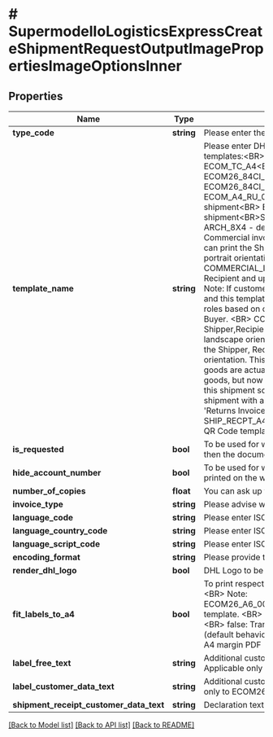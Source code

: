 # # SupermodelIoLogisticsExpressCreateShipmentRequestOutputImagePropertiesImageOptionsInner

## Properties

Name | Type | Description | Notes
------------ | ------------- | ------------- | -------------
**type_code** | **string** | Please enter the document type you want to wish set properties for |
**template_name** | **string** | Please enter DHL Express document template name. &lt;BR&gt;                Sample Transport label templates:&lt;BR&gt;                ECOM26_84_A4_001 &lt;BR&gt;                ECOM26_84_001 - default&lt;BR&gt;                ECOM_TC_A4&lt;BR&gt;                ECOM26_A6_002&lt;BR&gt;                ECOM26_84CI_001&lt;BR&gt;                ECOM26_84CI_002 - supported single customer barcode&lt;BR&gt;                ECOM26_84CI_003 - to be used if customer barcodes are used&lt;BR&gt;                ECOM_A4_RU_002&lt;BR&gt; ECOM26_84_LBBX_001 - supported for loose BBX shipment&lt;BR&gt; ECOM26_64_LBBX_001 - supported for loose BBX shipment&lt;BR&gt;Sample WaybillDoc templates&lt;BR&gt;                ARCH_8X4_A4_002&lt;BR&gt;                ARCH_8X4 - default&lt;BR&gt;                ARCH_6X4&lt;BR&gt;                ARCH_A4_RU_002&lt;BR&gt;                &lt;BR&gt;                Sample Commercial invoice templates:&lt;BR&gt;                COMMERCIAL_INVOICE_04 - This template can print the Shipper, Recipient, and Buyer and Importer address details and is on portrait orientation, exclusive use for preparing Loose BBX shipment.&lt;BR&gt;                COMMERCIAL_INVOICE_P_10 - (default) This template can print the Shipper, Recipient and upto two more additional address details in portrait orientation. Note: If customer provided more than four address roles in the request message and this template is selected, the rendered invoice will only contain four address roles based on order of priority: Shipper, Recipient, Seller, Importer, Exporter, Buyer. &lt;BR&gt;                COMMERCIAL_INVOICE_L_10 - This template can print the Shipper,Recipient, Buyer, and Importer and Exporter address details and is on landscape orientation..&lt;BR&gt;                RET_COM_INVOICE_A4_01 - This template can print the Shipper, Recipient and Importer of record address details and is on landscape orientation. This template is for exclusive use for certain shipment where the goods are actual &#39;returns&#39;. The Shipper is the party that earlier has received the goods, but now wishes to return the goods to its originating party. The Recipient in this shipment scenario will receive the &#39;returned goods&#39;. Therefore such request of shipment with an invoice rendering may utilize the specific invoice template for &#39;Returns Invoice&#39;.&lt;BR&gt;                &lt;BR&gt;                Sample Shipment Receipt template&lt;BR&gt;                SHIP_RECPT_A4_RU_002&lt;BR&gt; SHIPRCPT_EN_001 - default &lt;BR&gt; &lt;BR&gt; Sample QR Code template template&lt;BR&gt;  QR_1_00_LL_PNG_001 - default | [optional]
**is_requested** | **bool** | To be used for waybillDoc, invoice, shipment receipt and QRcode. If set to true then the document is provided otherwise not | [optional]
**hide_account_number** | **bool** | To be used for waybillDoc. If set to true then account information will not be printed on the waybillDoc | [optional]
**number_of_copies** | **float** | You can ask up to 2 waybillDoc copies to be provided | [optional]
**invoice_type** | **string** | Please advise what type of customs documentation is required | [optional]
**language_code** | **string** | Please enter ISO 3 letters language code for invoice or shipment receipt | [optional]
**language_country_code** | **string** | Please enter ISO 2 letters language country code for invoice or shipment receipt | [optional]
**language_script_code** | **string** | Please enter ISO 4 letters language script code for shipment receipt | [optional]
**encoding_format** | **string** | Please provide the format of the QR Code output format. | [optional]
**render_dhl_logo** | **bool** | DHL Logo to be printed in Transport Label or Waybill Document | [optional]
**fit_labels_to_a4** | **bool** | To print respective Transport Label and Waybill document into A4 margin PDF.&lt;BR&gt;                Note: ECOM26_A6_002,ECOM26_84CI_001,ECOM26_84CI_002,ARCH_6X4,ARCH_8X4 template. &lt;BR&gt;                This option is applicable only for PDF encodingFormat selection.&lt;BR&gt;                false: Transport Label and Waybill document will use default margin settings (default behavior) &lt;BR&gt;                true: Transport Label and Waybill document will print into A4 margin PDF | [optional]
**label_free_text** | **string** | Additional customer label free text that can be printed in certain label.Note: Applicable only to ECOM26_A6_002, ECOM_TC_A4 and ECOM26_84CI_001. | [optional]
**label_customer_data_text** | **string** | Additional customer label text that can be printed in certain label.Note: Applicable only to ECOM26_84_A4_001, ECOM_TC_A4 and ECOM26_84CI_001 | [optional]
**shipment_receipt_customer_data_text** | **string** | Declaration text that can be printed in certain shipment receipt template | [optional]

[[Back to Model list]](../../README.md#models) [[Back to API list]](../../README.md#endpoints) [[Back to README]](../../README.md)

